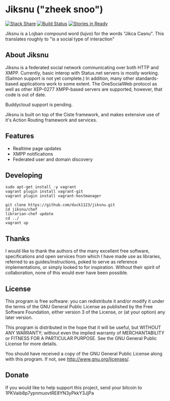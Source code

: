 # Jiksnu ("zheek snoo")

[![Stack Share](http://img.shields.io/badge/tech-stack-0690fa.svg?style=flat)](http://stackshare.io/duck1123/jiksnu)
[![Build Status](http://build.jiksnu.org/job/jiksnu-core/branch/master/badge/icon)](http://build.jiksnu.org/job/jiksnu-core/branch/master/)
[![Stories in Ready](https://badge.waffle.io/duck1123/jiksnu.png?label=ready&title=Ready)](http://waffle.io/duck1123/jiksnu)

Jiksnu is a Lojban compound word (lujvo) for the words "Jikca
Casnu". This translates roughly to "is a social type of interaction"

## About Jiksnu

Jiksnu is a federated social network communicating over both HTTP and
XMPP. Currently, basic interop with Status.net servers is mostly
working. (Salmon support is not yet complete.) In addition, many other
standards-based applications work to some extent. The OneSocialWeb
protocol as well as other XEP-0277 XMPP-based servers are supported,
however, that code is out of date.

Buddycloud support is pending.

Jiksnu is built on top of the Ciste framework, and makes extensive use
of it's Action Routing framework and services.

## Features

* Realtime page updates
* XMPP notifications
* Federated user and domain discovery

## Developing

    sudo apt-get install -y vagrant
    vagrant plugin install vagrant-git
    vagrant plugin install vagrant-hostmanager

    git clone https://github.com/duck1123/jiksnu.git
    cd jiksnu/chef
    librarian-chef update
    cd ../
    vagrant up


## Thanks

I would like to thank the authors of the many excellent free software,
specifications and open services from which I have made use as libraries,
referred to as guides/instructions, poked to serve as reference
implementations, or simply looked to for inspiration. Without
their spirit of collaboration, none of this would ever have been
possible.

## License

This program is free software: you can redistribute it and/or modify
it under the terms of the GNU General Public License as published by
the Free Software Foundation, either version 3 of the License, or
(at your option) any later version.

This program is distributed in the hope that it will be useful,
but WITHOUT ANY WARRANTY; without even the implied warranty of
MERCHANTABILITY or FITNESS FOR A PARTICULAR PURPOSE.  See the
GNU General Public License for more details.

You should have received a copy of the GNU General Public License
along with this program.  If not, see <http://www.gnu.org/licenses/>.

## Donate

If you would like to help support this project, send your bitcoin to
1PKVaib8p7ypnmuovtRE8YN3yPkkY3JjPa
